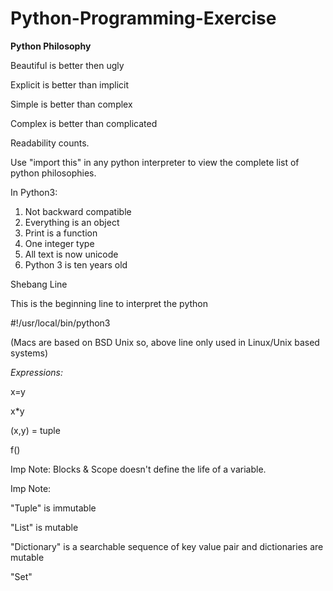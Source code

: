 # Python-Programming-Exercise

**Python Philosophy**

Beautiful is better then ugly

Explicit is better than implicit 

Simple is better than complex

Complex is better than complicated

Readability counts.

Use "import this" in any python interpreter to view the complete list of python philosophies.

In Python3:
1. Not backward compatible
2. Everything is an object
3. Print is a function
4. One integer type
5. All text is now unicode
6. Python 3 is ten years old

Shebang Line

This is the beginning line to interpret the python

#!/usr/local/bin/python3

(Macs are based on BSD Unix so, above line only used in Linux/Unix based systems)

*Expressions:*

x=y

x*y

(x,y) = tuple

f()

Imp Note: Blocks & Scope doesn't define the life of a variable.

Imp Note: 

"Tuple" is immutable

"List" is mutable

"Dictionary" is a searchable sequence of key value pair and dictionaries are mutable

"Set"
